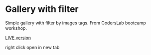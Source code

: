 # Gallery with filter

Simple gallery with filter by images tags. From CodersLab bootcamp workshop.

<a href="http://www.lechcirmirakis.pl/JS%20-%20Workshops/3_GalleryWithFilter/" target="blank">LIVE version</a>

right click open in new tab

